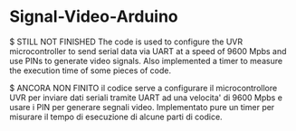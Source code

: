 # Signal-Video-Arduino
$ STILL NOT FINISHED
The code is used to configure the UVR microcontroller to send serial data via UART at a speed of 9600 Mpbs and use PINs to generate video signals. Also implemented a timer to measure the execution time of some pieces of code.

$ ANCORA NON FINITO
il codice serve a configurare il microcontrollore UVR per inviare dati seriali tramite UART ad una velocita' di 9600 Mpbs e usare i PIN per generare segnali video. Implementato pure un timer per misurare il tempo di esecuzione di alcune parti di codice.
